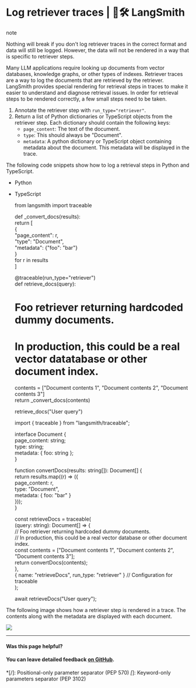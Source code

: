 # Log retriever traces | 🦜️🛠️ LangSmith

note

Nothing will break if you don't log retriever traces in the correct format and data will still be logged. However, the data will not be rendered in a way that is specific to retriever steps.

Many LLM applications require looking up documents from vector databases, knowledge graphs, or other types of indexes. Retriever traces are a way to log the documents that are retrieved by the retriever. LangSmith provides special rendering for retrieval steps in traces to make it easier to understand and diagnose retrieval issues. In order for retrieval steps to be rendered correctly, a few small steps need to be taken.

  1. Annotate the retriever step with `run_type="retriever"`.
  2. Return a list of Python dictionaries or TypeScript objects from the retriever step. Each dictionary should contain the following keys:
     * `page_content`: The text of the document.
     * `type`: This should always be "Document".
     * `metadata`: A python dictionary or TypeScript object containing metadata about the document. This metadata will be displayed in the trace.

The following code snippets show how to log a retrieval steps in Python and TypeScript.

  * Python
  * TypeScript

    
    
    from langsmith import traceable  
      
    def _convert_docs(results):  
      return [  
          {  
              "page_content": r,  
              "type": "Document",  
              "metadata": {"foo": "bar"}  
          }  
          for r in results  
      ]  
      
    @traceable(run_type="retriever")  
    def retrieve_docs(query):  
      # Foo retriever returning hardcoded dummy documents.  
      # In production, this could be a real vector datatabase or other document index.  
      contents = ["Document contents 1", "Document contents 2", "Document contents 3"]  
      return _convert_docs(contents)  
      
    retrieve_docs("User query")  
    
    
    
    import { traceable } from "langsmith/traceable";  
      
    interface Document {  
    page_content: string;  
    type: string;  
    metadata: { foo: string };  
    }  
      
    function convertDocs(results: string[]): Document[] {  
    return results.map((r) => ({  
      page_content: r,  
      type: "Document",  
      metadata: { foo: "bar" }  
    }));  
    }  
      
    const retrieveDocs = traceable(  
    (query: string): Document[] => {  
      // Foo retriever returning hardcoded dummy documents.  
      // In production, this could be a real vector database or other document index.  
      const contents = ["Document contents 1", "Document contents 2", "Document contents 3"];  
      return convertDocs(contents);  
    },  
    { name: "retrieveDocs", run_type: "retriever" } // Configuration for traceable  
    );  
      
    await retrieveDocs("User query");  
    

The following image shows how a retriever step is rendered in a trace. The contents along with the metadata are displayed with each document.

![](/assets/images/retriever_trace-9ded87adb076749f7e76fbbe9a81fba5.png)

* * *

#### Was this page helpful?

  

#### You can leave detailed feedback [on GitHub](https://github.com/langchain-ai/langsmith-docs/issues/new?title=DOC%3A+%3CPlease+write+a+comprehensive+title+after+the+%27DOC%3A+%27+prefix%3E).
  *[/]: Positional-only parameter separator (PEP 570)
  *[*]: Keyword-only parameters separator (PEP 3102)